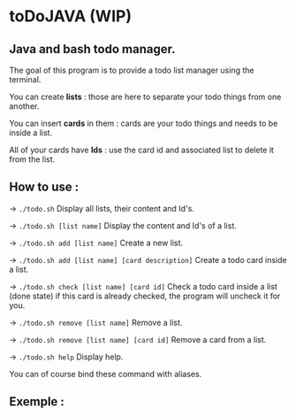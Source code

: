 # toDoJAVA (WIP)
## Java and bash todo manager.

The goal of this program is to provide a todo list manager using the terminal.

You can create **lists** : those are here to separate your todo things from one another.

You can insert **cards** in them : cards are your todo things and needs to be inside a list.

All of your cards have **Ids** : use the card id and associated list to delete it from the list.

## How to use :

-> ```./todo.sh```
   Display all lists, their content and Id's.

-> ```./todo.sh [list name]```
   Display the content and Id's of a list.

-> ```./todo.sh add [list name]```
   Create a new list.

-> ```./todo.sh add [list name] [card description]```
   Create a todo card inside a list.

-> ```./todo.sh check [list name] [card id]```
   Check a todo card inside a list (done state)
   if this card is already checked, the program will uncheck it for you.

-> ```./todo.sh remove [list name]```
   Remove a list.

-> ```./todo.sh remove [list name] [card id]```
   Remove a card from a list.

-> ```./todo.sh help```
   Display help.

You can of course bind these command with aliases.

## Exemple :